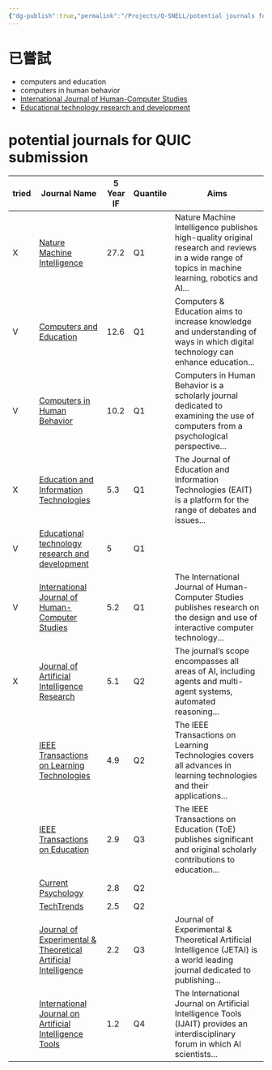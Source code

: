```yaml
---
{"dg-publish":true,"permalink":"/Projects/Q-SNELL/potential journals for QUIC submission/","title":"potential journals of QUIC","tags":["blog","chatgpt","ai","manuscript"],"created":"2023-10-16","updated":"2024-03-04T10:16"}
---
```



# 已嘗試

- computers and education
- computers in human behavior
- [International Journal of Human-Computer Studies](https://www.sciencedirect.com/journal/international-journal-of-human-computer-studies)
- [Educational technology research and development](https://link.springer.com/journal/11423)
# potential journals for QUIC submission

| tried | Journal Name                                                                                                                             | 5 Year IF | Quantile | Aims                                                                                                                                               |
| ----- | ---------------------------------------------------------------------------------------------------------------------------------------- | --------- | -------- | -------------------------------------------------------------------------------------------------------------------------------------------------- |
| X     | [Nature Machine Intelligence](https://www.nature.com/natmachintell/)                                                                     | 27.2      | Q1       | Nature Machine Intelligence publishes high-quality original research and reviews in a wide range of topics in machine learning, robotics and AI... |
| V     | [Computers and Education](https://www.sciencedirect.com/journal/computers-and-education)                                                 | 12.6      | Q1       | Computers & Education aims to increase knowledge and understanding of ways in which digital technology can enhance education...                    |
| V     | [Computers in Human Behavior](https://www.sciencedirect.com/journal/computers-in-human-behavior)                                         | 10.2      | Q1       | Computers in Human Behavior is a scholarly journal dedicated to examining the use of computers from a psychological perspective...                 |
| X     | [Education and Information Technologies](https://www.springer.com/journal/10639)                                                         | 5.3       | Q1       | The Journal of Education and Information Technologies (EAIT) is a platform for the range of debates and issues...                                  |
| V     | [Educational technology research and development](https://link.springer.com/journal/11423)                                               | 5         | Q1       |                                                                                                                                                    |
| V     | [International Journal of Human-Computer Studies](https://www.sciencedirect.com/journal/international-journal-of-human-computer-studies) | 5.2       | Q1       | The International Journal of Human-Computer Studies publishes research on the design and use of interactive computer technology...                 |
| X     | [Journal of Artificial Intelligence Research](https://www.jair.org/index.php/jair/about)                                                 | 5.1       | Q2       | The journal’s scope encompasses all areas of AI, including agents and multi-agent systems, automated reasoning...                                  |
|       | [IEEE Transactions on Learning Technologies](https://ieeexplore.ieee.org/xpl/aboutJournal.jsp?punumber=4620076)                          | 4.9       | Q2       | The IEEE Transactions on Learning Technologies covers all advances in learning technologies and their applications...                              |
|       | [IEEE Transactions on Education](https://ieeexplore.ieee.org/xpl/aboutJournal.jsp?punumber=13)                                           | 2.9       | Q3       | The IEEE Transactions on Education (ToE) publishes significant and original scholarly contributions to education...                                |
|       | [Current Psychology](https://link.springer.com/journal/12144)                                                                            | 2.8       | Q2       |                                                                                                                                                    |
|       | [TechTrends](https://link.springer.com/journal/11528/aims-and-scope)                                                                     | 2.5       | Q2       |                                                                                                                                                    |
|       | [Journal of Experimental & Theoretical Artificial Intelligence](https://www.tandfonline.com/journals/teta20)                             | 2.2       | Q3       | Journal of Experimental & Theoretical Artificial Intelligence (JETAI) is a world leading journal dedicated to publishing...                        |
|       | [International Journal on Artificial Intelligence Tools](https://www.worldscientific.com/worldscinet/ijait)                              | 1.2       | Q4       | The International Journal on Artificial Intelligence Tools (IJAIT) provides an interdisciplinary forum in which AI scientists...                   |
